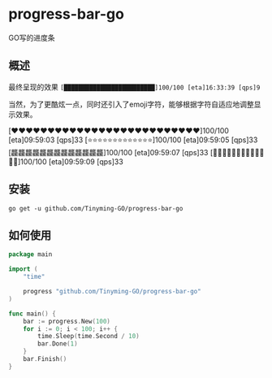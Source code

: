 # progress-bar-go
GO写的进度条

## 概述

最终呈现的效果 `[█████████████████████████]100/100 [eta]16:33:39 [qps]9`

当然，为了更酷炫一点，同时还引入了emoji字符，能够根据字符自适应地调整显示效果。

[❤️❤️❤️❤️❤️❤️❤️❤️❤️❤️❤️❤️❤️❤️❤️❤️❤️❤️❤️❤️❤️❤️❤️❤️❤️❤️]100/100 [eta]09:59:03 [qps]33 
[⭐️⭐️⭐️⭐️⭐️⭐️⭐️⭐️⭐️⭐️⭐️⭐️⭐️]100/100 [eta]09:59:05 [qps]33 
[龘龘龘龘龘龘龘龘龘龘龘龘龘]100/100 [eta]09:59:07 [qps]33 
[🍺🍺🍺🍺🍺🍺🍺🍺🍺🍺🍺🍺🍺]100/100 [eta]09:59:09 [qps]33 

## 安装

```shell
go get -u github.com/Tinyming-GO/progress-bar-go
```
## 如何使用
```go
package main

import (
	"time"

	progress "github.com/Tinyming-GO/progress-bar-go"
)

func main() {
	bar := progress.New(100)
	for i := 0; i < 100; i++ {
		time.Sleep(time.Second / 10)
		bar.Done(1)
	}
	bar.Finish()
}
```
